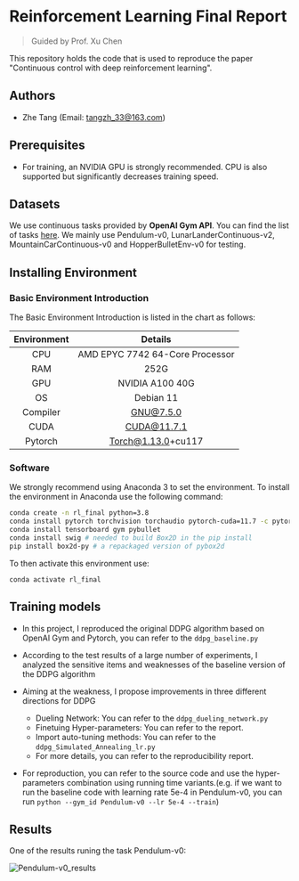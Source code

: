 # Reinforcement Learning Final Report
> Guided by Prof. Xu Chen

This repository holds the code that is used to reproduce the paper "Continuous control with deep reinforcement learning".

## Authors
* Zhe Tang (Email: tangzh_33@163.com)

## Prerequisites
* For training, an NVIDIA GPU is strongly recommended. CPU is also supported but significantly decreases training speed.

## Datasets
We use continuous tasks provided by **OpenAI Gym API**. You can find the list of tasks [here](https://gym.openai.com/envs/#classic_control). We mainly use Pendulum-v0, LunarLanderContinuous-v2, MountainCarContinuous-v0 and HopperBulletEnv-v0 for testing.

## Installing Environment

### Basic Environment Introduction 

The Basic Environment Introduction is listed in the chart as follows:

| Environment |             Details             |
| :---------: | :-----------------------------: |
|     CPU     | AMD EPYC 7742 64-Core Processor |
|     RAM     |              252G               |
|     GPU     |         NVIDIA A100 40G         |
|     OS      |            Debian 11            |
|  Compiler   |            GNU@7.5.0            |
|    CUDA     |           CUDA@11.7.1           |
|   Pytorch   |       Torch@1.13.0+cu117        |

### Software

We strongly recommend using Anaconda 3 to set the environment. To install the environment in Anaconda use the following command:
```bash
conda create -n rl_final python=3.8
conda install pytorch torchvision torchaudio pytorch-cuda=11.7 -c pytorch -c nvidia #Install according to your own machines.
conda install tensorboard gym pybullet
conda install swig # needed to build Box2D in the pip install
pip install box2d-py # a repackaged version of pybox2d
```
To then activate this environment use:
```console
conda activate rl_final
```

## Training models
- In this project, I reproduced the original DDPG algorithm based on OpenAI Gym and Pytorch,  you can refer to the `ddpg_baseline.py`

- According to the test results of a large number of experiments, I analyzed the sensitive items and weaknesses of the baseline version of the DDPG algorithm

- Aiming at the weakness, I propose improvements in three different directions for DDPG
  -   Dueling Network: You can refer to the `ddpg_dueling_network.py`
  -   Finetuing Hyper-parameters: You can refer to the report.
  -   Import auto-tuning methods: You can refer to the `ddpg_Simulated_Annealing_lr.py`
  -   For more details, you can refer to the reproducibility report.
- For reproduction, you can refer to the source code and use the hyper-parameters combination using running time variants.(e.g. if we want to run the baseline code with learning rate 5e-4 in Pendulum-v0, you can run `python --gym_id Pendulum-v0 --lr 5e-4 --train`)

## Results

One of the results runing the task Pendulum-v0:

![Pendulum-v0_results](./pic/Pendulum-v0_result)
